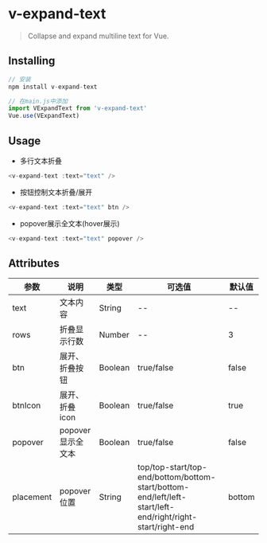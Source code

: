 # v-expand-text

> Collapse and expand multiline text for Vue.

## Installing
```js
// 安装 
npm install v-expand-text

// 在main.js中添加
import VExpandText from 'v-expand-text'
Vue.use(VExpandText)
```
## Usage

- 多行文本折叠
```js
<v-expand-text :text="text" />
```
- 按钮控制文本折叠/展开
```js
<v-expand-text :text="text" btn />
```
- popover展示全文本(hover展示)
```js
<v-expand-text :text="text" popover />
```

## Attributes
|  参数   | 说明  | 类型  | 可选值  | 默认值  |
|  ----  | ----  | ----  | ----  | ----  |
|  text | 文本内容 | String | -- | -- |
|  rows | 折叠显示行数 | Number | -- | 3 |
|  btn | 展开、折叠按钮 | Boolean | true/false | false |
|  btnIcon | 展开、折叠icon | Boolean | true/false | true |
|  popover | popover显示全文本 | Boolean | true/false | false |
|  placement | popover位置 | String | top/top-start/top-end/bottom/bottom-start/bottom-end/left/left-start/left-end/right/right-start/right-end | bottom |






